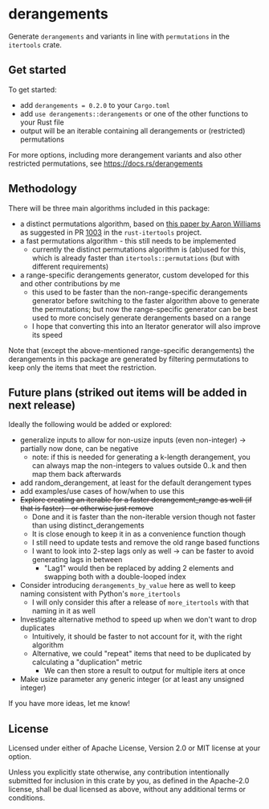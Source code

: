 # derangements
Generate `derangements` and variants in line with `permutations` in the `itertools` crate.

## Get started
To get started:
- add `derangements = 0.2.0` to your `Cargo.toml`
- add `use derangements::derangements` or one of the other functions to your Rust file
- output will be an iterable containing all derangements or (restricted) permutations

For more options, including more derangement variants and also other restricted permutations, see
https://docs.rs/derangements

## Methodology
There will be three main algorithms included in this package:
- a distinct permutations algorithm, based on
[this paper by Aaron Williams](https://doi.org/10.1137/1.9781611973068.107) as suggested in PR
[1003](https://github.com/rust-itertools/itertools/pull/1003) in the `rust-itertools` project.
- a fast permutations algorithm - this still needs to be implemented
  - currently the distinct permutations algorithm is (ab)used for this, which is already faster than
  `itertools::permutations` (but with different requirements)
- a range-specific derangements generator, custom developed for this and other contributions by me
  - this used to be faster than the non-range-specific derangements generator before switching to the faster algorithm
  above to generate the permutations; but now the range-specific generator can be best used to more concisely generate
  derangements based on a range
  - I hope that converting this into an Iterator generator will also improve its speed

Note that (except the above-mentioned range-specific derangements) the derangements in this package are
generated by filtering permutations to keep only the items that meet the restriction.

## Future plans (striked out items will be added in next release)
Ideally the following would be added or explored:
- generalize inputs to allow for non-usize inputs (even non-integer) -> partially now done, can be negative
  - note: if this is needed for generating a k-length derangement, you can always map the non-integers to values
    outside 0..k and then map them back afterwards
- add random_derangement, at least for the default derangement types
- add examples/use cases of how/when to use this
- ~~Explore creating an iterable for a faster derangement_range as well (if that is faster) - or otherwise just remove~~
  - Done and it is faster than the non-iterable version though not faster than using distinct_derangements
  - It is close enough to keep it in as a convenience function though
  - I still need to update tests and remove the old range based functions
  - I want to look into 2-step lags only as well -> can be faster to avoid generating lags in between
    - "Lag1" would then be replaced by adding 2 elements and swapping both with a double-looped index
- Consider introducing `derangements_by_value` here as well to keep naming consistent with Python's `more_itertools`
  - I will only consider this after a release of `more_itertools` with that naming in it as well
- Investigate alternative method to speed up when we don't want to drop duplicates
  - Intuitively, it should be faster to not account for it, with the right algorithm
  - Alternative, we could "repeat" items that need to be duplicated by calculating a "duplication" metric
    - We can then store a result to output for multiple iters at once
- Make usize parameter any generic integer (or at least any unsigned integer)

If you have more ideas, let me know!

## License
Licensed under either of Apache License, Version 2.0 or MIT license at your option.

Unless you explicitly state otherwise, any contribution intentionally submitted for inclusion in this crate by you, as
defined in the Apache-2.0 license, shall be dual licensed as above, without any additional terms or conditions.
